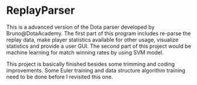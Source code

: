 ReplayParser
============

This is a advanced version of the Dota parser developed by Bruno@DotaAcademy. The first part of this program includes re-parse the replay data, make player statistics available for other usage, visualize statistics and provide a user GUI. The second part of this project would be machine learning for match winning rates by using SVM model.

This project is basically finished besides some trimming and coding improvements. Some Euler training and data structure algorithm training need to be done before I revisited this one.
